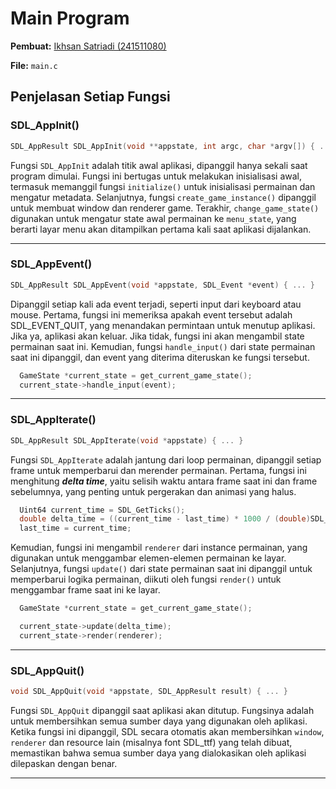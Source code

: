 # Main Program

**Pembuat:** [Ikhsan Satriadi (241511080)](https://github.com/ikhsan3adi)

**File:** `main.c`

## Penjelasan Setiap Fungsi

### **SDL_AppInit()**

```c title="main.c"
SDL_AppResult SDL_AppInit(void **appstate, int argc, char *argv[]) { ... }
```

Fungsi `SDL_AppInit` adalah titik awal aplikasi, dipanggil hanya sekali saat program dimulai. Fungsi ini bertugas untuk melakukan inisialisasi awal, termasuk memanggil fungsi `initialize()` untuk inisialisasi permainan dan mengatur metadata. Selanjutnya, fungsi `create_game_instance()` dipanggil untuk membuat window dan renderer game. Terakhir, `change_game_state()` digunakan untuk mengatur state awal permainan ke `menu_state`, yang berarti layar menu akan ditampilkan pertama kali saat aplikasi dijalankan.

---

### **SDL_AppEvent()**

```c title="main.c"
SDL_AppResult SDL_AppEvent(void *appstate, SDL_Event *event) { ... }
```

Dipanggil setiap kali ada event terjadi, seperti input dari keyboard atau mouse. Pertama, fungsi ini memeriksa apakah event tersebut adalah SDL_EVENT_QUIT, yang menandakan permintaan untuk menutup aplikasi. Jika ya, aplikasi akan keluar. Jika tidak, fungsi ini akan mengambil state permainan saat ini. Kemudian, fungsi `handle_input()` dari state permainan saat ini dipanggil, dan event yang diterima diteruskan ke fungsi tersebut.

```c
  GameState *current_state = get_current_game_state();
  current_state->handle_input(event);

```

---

### **SDL_AppIterate()**

```c title="main.c"
SDL_AppResult SDL_AppIterate(void *appstate) { ... }
```

Fungsi `SDL_AppIterate` adalah jantung dari loop permainan, dipanggil setiap frame untuk memperbarui dan merender permainan. Pertama, fungsi ini menghitung **_delta time_**, yaitu selisih waktu antara frame saat ini dan frame sebelumnya, yang penting untuk pergerakan dan animasi yang halus.

```c
  Uint64 current_time = SDL_GetTicks();
  double delta_time = ((current_time - last_time) * 1000 / (double)SDL_GetPerformanceFrequency());
  last_time = current_time;
```

Kemudian, fungsi ini mengambil `renderer` dari instance permainan, yang digunakan untuk menggambar elemen-elemen permainan ke layar. Selanjutnya, fungsi `update()` dari state permainan saat ini dipanggil untuk memperbarui logika permainan, diikuti oleh fungsi `render()` untuk menggambar frame saat ini ke layar.

```c
  GameState *current_state = get_current_game_state();

  current_state->update(delta_time);
  current_state->render(renderer);
```

---

### **SDL_AppQuit()**

```c title="main.c"
void SDL_AppQuit(void *appstate, SDL_AppResult result) { ... }
```

Fungsi `SDL_AppQuit` dipanggil saat aplikasi akan ditutup. Fungsinya adalah untuk membersihkan semua sumber daya yang digunakan oleh aplikasi. Ketika fungsi ini dipanggil, SDL secara otomatis akan membersihkan `window`, `renderer` dan resource lain (misalnya font SDL_ttf) yang telah dibuat, memastikan bahwa semua sumber daya yang dialokasikan oleh aplikasi dilepaskan dengan benar.

---
